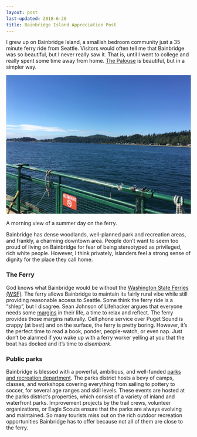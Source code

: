 ```yaml
---
layout: post
last-updated: 2018-6-20
title: Bainbridge Island Appreciation Post
---
```


I grew up on Bainbridge Island, a smallish bedroom community just a 35 minute ferry ride from Seattle. Visitors would often tell me that Bainbridge was so beautiful, but I never really saw it. That is, until I went to college and really spent some time away from home. [The Palouse](https://en.wikipedia.org/wiki/Palouse) is beautiful, but in a simpler way. 
<div class="post-img">
    <img class="cute-img" src="/assets/bainbridgefromferry.jpg"/>
    <p>A morning view of a summer day on the ferry.</p>
</div>

Bainbridge has dense woodlands, well-planned park and recreation areas, and frankly, a charming downtown area. People don’t want to seem too proud of living on Bainbridge for fear of being stereotyped as privileged, rich white people. However, I think privately, Islanders feel a strong sense of dignity for the place they call home.

### The Ferry
God knows what Bainbridge would be without the [Washington State Ferries (WSF)](http://wsdot.wa.gov/ferries/). The ferry allows Bainbridge to maintain its fairly rural vibe while still providing reasonable access to Seattle. Some think the ferry ride is a “shlep”, but I disagree. Sean Johnson of Lifehacker argues that everyone needs some [margins](https://lifehacker.com/5978171/why-you-need-more-margin-in-your-life-and-how-to-get-it) in their life, a time to relax and reflect. The ferry provides those margins naturally. Cell phone service over Puget Sound is crappy (at best) and on the surface, the ferry is pretty boring. However, it’s the perfect time to read a book, ponder, people-watch, or even nap. Just don’t be alarmed if you wake up with a ferry worker yelling at you that the boat has docked and it’s time to _disembark_.

### Public parks
Bainbridge is blessed with a powerful, ambitious, and well-funded [parks and recreation department](https://biparks.org/). The parks district hosts a bevy of camps, classes, and workshops covering everything from sailing to pottery to soccer, for several age ranges and skill levels. These events are hosted at the parks district’s properties, which consist of a variety of inland and waterfront parks. Improvement projects by the trail crews, volunteer organizations, or Eagle Scouts ensure that the parks are always evolving and maintained. So many tourists miss out on the rich outdoor recreation opportunities Bainbridge has to offer because not all of them are close to the ferry.


